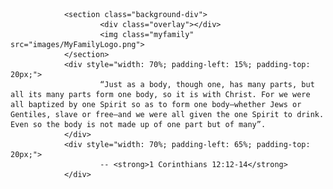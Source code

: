                 <section class="background-div">
                        <div class="overlay"></div>
                        <img class="myfamily" src="images/MyFamilyLogo.png">
                </section>
                <div style="width: 70%; padding-left: 15%; padding-top: 20px;">
                        “Just as a body, though one, has many parts, but all its many parts form one body, so it is with Christ. For we were all baptized by one Spirit so as to form one body—whether Jews or Gentiles, slave or free—and we were all given the one Spirit to drink. Even so the body is not made up of one part but of many”.
                </div>
                <div style="width: 70%; padding-left: 65%; padding-top: 20px;">
                        -- <strong>1 Corinthians 12:12-14</strong>
                </div>
